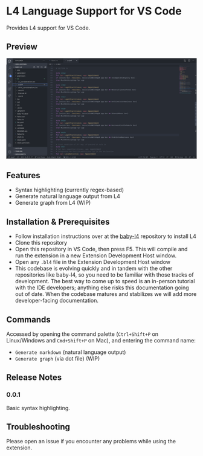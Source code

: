 # L4 Language Support for VS Code

Provides L4 support for VS Code.

## Preview

![First preview screenshot](./media/preview.png)

## Features

- Syntax highlighting (currently regex-based)
- Generate natural language output from L4 
- Generate graph from L4 (WIP)

## Installation & Prerequisites

- Follow installation instructions over at the [baby-l4](https://github.com/smucclaw/baby-l4) repository to install L4
- Clone this repository 
- Open this repository in VS Code, then press F5. This will compile and run the extension in a new Extension Development Host window.
- Open any `.bl4` file in the Extension Development Host window
- This codebase is evolving quickly and in tandem with the other repositories like baby-l4, so you need to be familiar with those tracks of development. The best way to come up to speed is an in-person tutorial with the IDE developers; anything else risks this documentation going out of date. When the codebase matures and stabilizes we will add more developer-facing documentation.

## Commands 
Accessed by opening the command palette (`Ctrl+Shift+P` on Linux/Windows and `Cmd+Shift+P` on Mac), and entering the command name:

- `Generate markdown` (natural language output)
- `Generate graph` (via dot file) (WIP)

## Release Notes

### 0.0.1

Basic syntax highlighting.

## Troubleshooting

Please open an issue if you encounter any problems while using the extension. 
